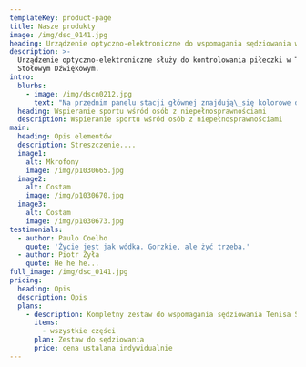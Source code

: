 ```yaml
---
templateKey: product-page
title: Nasze produkty
image: /img/dsc_0141.jpg
heading: Urządzenie optyczno-elektroniczne do wspomagania sędziowania w TSD
description: >-
  Urządzenie optyczno-elektroniczne służy do kontrolowania piłeczki w Tenisie
  Stołowym Dźwiękowym.
intro:
  blurbs:
    - image: /img/dscn0212.jpg
      text: "Na przednim panelu stacji głównej znajdują\_się kolorowe diody sygnalizacyjne zapalane odpowiednio do ilości uderzeń piłki po danej stronie stołu."
  heading: Wspieranie sportu wśród osób z niepełnosprawnościami
  description: Wspieranie sportu wśród osób z niepełnosprawnościami
main:
  heading: Opis elementów
  description: Streszczenie....
  image1:
    alt: Mkrofony
    image: /img/p1030665.jpg
  image2:
    alt: Costam
    image: /img/p1030670.jpg
  image3:
    alt: Costam
    image: /img/p1030673.jpg
testimonials:
  - author: Paulo Coelho
    quote: 'Życie jest jak wódka. Gorzkie, ale żyć trzeba.'
  - author: Piotr Żyła
    quote: He he he...
full_image: /img/dsc_0141.jpg
pricing:
  heading: Opis
  description: Opis
  plans:
    - description: Kompletny zestaw do wspomagania sędziowania Tenisa Stołowego Dźwiękowego
      items:
        - wszystkie części
      plan: Zestaw do sędziowania
      price: cena ustalana indywidualnie
---
```


